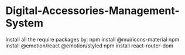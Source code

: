 # Digital-Accessories-Management-System
Install all the require packages by:
npm install @mui/icons-material
npm install @emotion/react @emotion/styled
npm install react-router-dom
